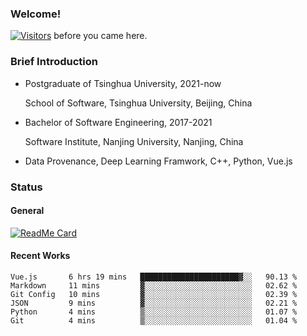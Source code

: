 ### Welcome!

[![Visitors](https://visitor-badge.laobi.icu/badge?page_id=HermitSun.HermitSun)]() before you came here.

### Brief Introduction

- Postgraduate of Tsinghua University, 2021-now
  
  School of Software, Tsinghua University, Beijing, China

- Bachelor of Software Engineering, 2017-2021
  
  Software Institute, Nanjing University, Nanjing, China

- Data Provenance, Deep Learning Framwork, C++, Python, Vue.js

### Status

#### General

[![ReadMe Card](https://github-readme-stats.hermitsun.vercel.app/api?username=HermitSun&count_private=true&show_icons=true)]()

#### Recent Works

<!--START_SECTION:waka-->

```text
Vue.js       6 hrs 19 mins   ██████████████████████▓░░   90.13 %
Markdown     11 mins         ▓░░░░░░░░░░░░░░░░░░░░░░░░   02.62 %
Git Config   10 mins         ▓░░░░░░░░░░░░░░░░░░░░░░░░   02.39 %
JSON         9 mins          ▓░░░░░░░░░░░░░░░░░░░░░░░░   02.21 %
Python       4 mins          ▒░░░░░░░░░░░░░░░░░░░░░░░░   01.07 %
Git          4 mins          ▒░░░░░░░░░░░░░░░░░░░░░░░░   01.04 %
```

<!--END_SECTION:waka-->
